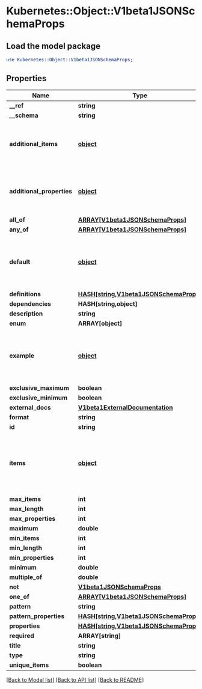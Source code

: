 # Kubernetes::Object::V1beta1JSONSchemaProps

## Load the model package
```perl
use Kubernetes::Object::V1beta1JSONSchemaProps;
```

## Properties
Name | Type | Description | Notes
------------ | ------------- | ------------- | -------------
**__ref** | **string** |  | [optional] 
**__schema** | **string** |  | [optional] 
**additional_items** | [**object**](.md) | JSONSchemaPropsOrBool represents JSONSchemaProps or a boolean value. Defaults to true for the boolean property. | [optional] 
**additional_properties** | [**object**](.md) | JSONSchemaPropsOrBool represents JSONSchemaProps or a boolean value. Defaults to true for the boolean property. | [optional] 
**all_of** | [**ARRAY[V1beta1JSONSchemaProps]**](V1beta1JSONSchemaProps.md) |  | [optional] 
**any_of** | [**ARRAY[V1beta1JSONSchemaProps]**](V1beta1JSONSchemaProps.md) |  | [optional] 
**default** | [**object**](.md) | JSON represents any valid JSON value. These types are supported: bool, int64, float64, string, []interface{}, map[string]interface{} and nil. | [optional] 
**definitions** | [**HASH[string,V1beta1JSONSchemaProps]**](V1beta1JSONSchemaProps.md) |  | [optional] 
**dependencies** | **HASH[string,object]** |  | [optional] 
**description** | **string** |  | [optional] 
**enum** | **ARRAY[object]** |  | [optional] 
**example** | [**object**](.md) | JSON represents any valid JSON value. These types are supported: bool, int64, float64, string, []interface{}, map[string]interface{} and nil. | [optional] 
**exclusive_maximum** | **boolean** |  | [optional] 
**exclusive_minimum** | **boolean** |  | [optional] 
**external_docs** | [**V1beta1ExternalDocumentation**](V1beta1ExternalDocumentation.md) |  | [optional] 
**format** | **string** |  | [optional] 
**id** | **string** |  | [optional] 
**items** | [**object**](.md) | JSONSchemaPropsOrArray represents a value that can either be a JSONSchemaProps or an array of JSONSchemaProps. Mainly here for serialization purposes. | [optional] 
**max_items** | **int** |  | [optional] 
**max_length** | **int** |  | [optional] 
**max_properties** | **int** |  | [optional] 
**maximum** | **double** |  | [optional] 
**min_items** | **int** |  | [optional] 
**min_length** | **int** |  | [optional] 
**min_properties** | **int** |  | [optional] 
**minimum** | **double** |  | [optional] 
**multiple_of** | **double** |  | [optional] 
**not** | [**V1beta1JSONSchemaProps**](V1beta1JSONSchemaProps.md) |  | [optional] 
**one_of** | [**ARRAY[V1beta1JSONSchemaProps]**](V1beta1JSONSchemaProps.md) |  | [optional] 
**pattern** | **string** |  | [optional] 
**pattern_properties** | [**HASH[string,V1beta1JSONSchemaProps]**](V1beta1JSONSchemaProps.md) |  | [optional] 
**properties** | [**HASH[string,V1beta1JSONSchemaProps]**](V1beta1JSONSchemaProps.md) |  | [optional] 
**required** | **ARRAY[string]** |  | [optional] 
**title** | **string** |  | [optional] 
**type** | **string** |  | [optional] 
**unique_items** | **boolean** |  | [optional] 

[[Back to Model list]](../README.md#documentation-for-models) [[Back to API list]](../README.md#documentation-for-api-endpoints) [[Back to README]](../README.md)


